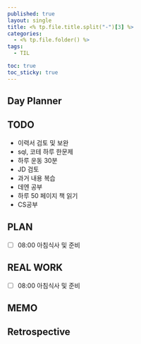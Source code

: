 ```yaml
---
published: true
layout: single
title: <% tp.file.title.split("-")[3] %>
categories:
  - <% tp.file.folder() %>
tags:
  - TIL

toc: true
toc_sticky: true
---
```

## Day Planner

## TODO
- 이력서 검토 및 보완
- sql, 코테 하루 한문제
- 하루 운동 30분
- JD 검토
- 과거 내용 복습
- 데엔 공부
- 하루 50 페이지 책 읽기
- CS공부

## PLAN
- [ ] 08:00 아침식사 및 준비

## REAL WORK
- [ ] 08:00 아침식사 및 준비


## MEMO


## Retrospective
